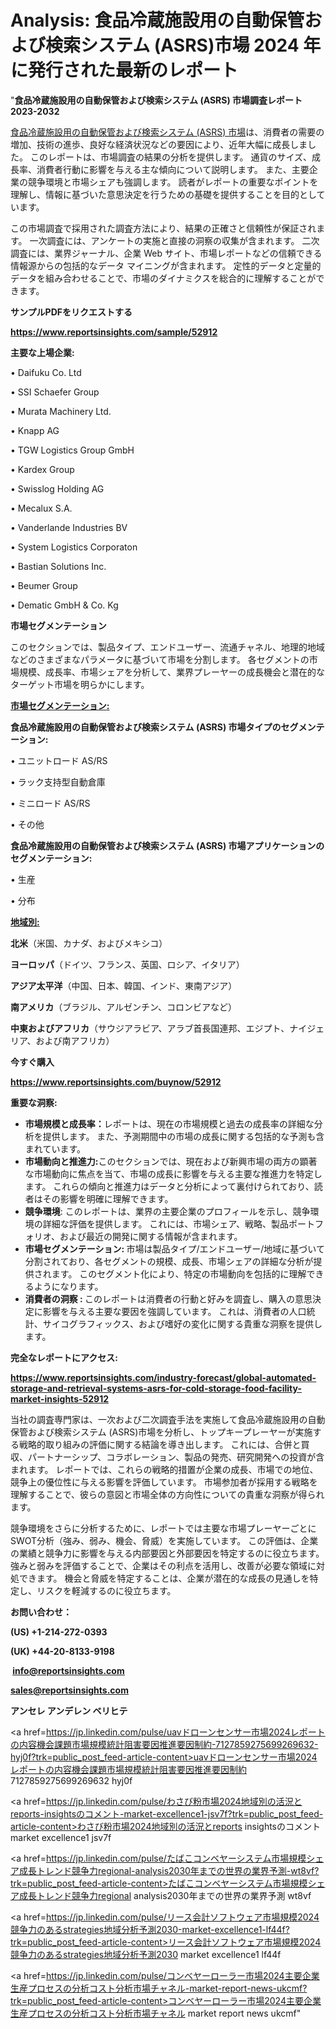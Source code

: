 # Analysis: 食品冷蔵施設用の自動保管および検索システム (ASRS)市場 2024 年に発行された最新のレポート

"<strong>食品冷蔵施設用の自動保管および検索システム (ASRS) 市場調査レポート 2023-2032</strong>

<a href=https://www.reportsinsights.com/sample/52912>食品冷蔵施設用の自動保管および検索システム (ASRS) 市場</a>は、消費者の需要の増加、技術の進歩、良好な経済状況などの要因により、近年大幅に成長しました。 このレポートは、市場調査の結果の分析を提供します。 通貨のサイズ、成長率、消費者行動に影響を与える主な傾向について説明します。 また、主要企業の競争環境と市場シェアも強調します。 読者がレポートの重要なポイントを理解し、情報に基づいた意思決定を行うための基礎を提供することを目的としています。

この市場調査で採用された調査方法により、結果の正確さと信頼性が保証されます。 一次調査には、アンケートの実施と直接の洞察の収集が含まれます。 二次調査には、業界ジャーナル、企業 Web サイト、市場レポートなどの信頼できる情報源からの包括的なデータ マイニングが含まれます。 定性的データと定量的データを組み合わせることで、市場のダイナミクスを総合的に理解することができます。

<strong><b>サンプルPDFをリクエストする</b></strong>

<a href=https://www.reportsinsights.com/sample/52912><strong><u>https://www.reportsinsights.com/sample/52912</u></strong></a>

<strong>主要な上場企業:</strong>

• Daifuku Co.  Ltd

• SSI Schaefer Group

• Murata Machinery  Ltd.

• Knapp AG

• TGW Logistics Group GmbH

• Kardex Group

• Swisslog Holding AG

• Mecalux S.A.

• Vanderlande Industries BV

• System Logistics Corporaton

• Bastian Solutions  Inc.

• Beumer Group

• Dematic GmbH & Co. Kg

<strong>市場セグメンテーション</strong>

このセクションでは、製品タイプ、エンドユーザー、流通チャネル、地理的地域などのさまざまなパラメータに基づいて市場を分割します。 各セグメントの市場規模、成長率、市場シェアを分析して、業界プレーヤーの成長機会と潜在的なターゲット市場を明らかにします。

<strong><u>市場セグメンテーション</u></strong><strong><u>:</u></strong>

<strong>食品冷蔵施設用の自動保管および検索システム (ASRS) 市場タイプのセグメンテーション:</strong>

• ユニットロード AS/RS

• ラック支持型自動倉庫

• ミニロード AS/RS

• その他

<strong>食品冷蔵施設用の自動保管および検索システム (ASRS) 市場アプリケーションのセグメンテーション:</strong>

• 生産

• 分布

<strong><u>地域別</u></strong><strong><u>:</u></strong>

<strong>北米</strong>（米国、カナダ、およびメキシコ）

<strong>ヨーロッパ</strong>（ドイツ、フランス、英国、ロシア、イタリア）

<strong>アジア太平洋</strong>（中国、日本、韓国、インド、東南アジア）

<strong>南アメリカ</strong>（ブラジル、アルゼンチン、コロンビアなど）

<strong>中東およびアフリカ</strong>（サウジアラビア、アラブ首長国連邦、エジプト、ナイジェリア、および南アフリカ）

<strong>今すぐ購入</strong>

<a href=https://www.reportsinsights.com/buynow/52912><strong><u>https://www.reportsinsights.com/buynow/52912</u></strong></a>

<strong>重要な洞察:</strong>
<ul>
  <li><strong>市場規模と成長率：</strong>レポートは、現在の市場規模と過去の成長率の詳細な分析を提供します。 また、予測期間中の市場の成長に関する包括的な予測も含まれています。</li>
  <li><strong>市場動向と推進力:</strong>このセクションでは、現在および新興市場の両方の顕著な市場動向に焦点を当て、市場の成長に影響を与える主要な推進力を特定します。 これらの傾向と推進力はデータと分析によって裏付けられており、読者はその影響を明確に理解できます。</li>
  <li><strong>競争環境</strong>: このレポートは、業界の主要企業のプロフィールを示し、競争環境の詳細な評価を提供します。 これには、市場シェア、戦略、製品ポートフォリオ、および最近の開発に関する情報が含まれます。</li>
  <li><strong>市場セグメンテーション: </strong>市場は製品タイプ/エンドユーザー/地域に基づいて分割されており、各セグメントの規模、成長、市場シェアの詳細な分析が提供されます。 このセグメント化により、特定の市場動向を包括的に理解できるようになります。</li>
  <li><strong>消費者の洞察 : </strong>このレポートは消費者の行動と好みを調査し、購入の意思決定に影響を与える主要な要因を強調しています。 これは、消費者の人口統計、サイコグラフィックス、および嗜好の変化に関する貴重な洞察を提供します。</li>
</ul>
<strong>完全なレポートにアクセス:</strong>

<a href=https://www.reportsinsights.com/industry-forecast/global-automated-storage-and-retrieval-systems-asrs-for-cold-storage-food-facility-market-insights-52912><strong><u><b>https://www.reportsinsights.com/industry-forecast/global-automated-storage-and-retrieval-systems-asrs-for-cold-storage-food-facility-market-insights-52912</b></u></strong></a>

当社の調査専門家は、一次および二次調査手法を実施して食品冷蔵施設用の自動保管および検索システム (ASRS)市場を分析し、トップキープレーヤーが実施する戦略的取り組みの評価に関する結論を導き出します。 これには、合併と買収、パートナーシップ、コラボレーション、製品の発売、研究開発への投資が含まれます。 レポートでは、これらの戦略的措置が企業の成長、市場での地位、競争上の優位性に与える影響を評価しています。 市場参加者が採用する戦略を理解することで、彼らの意図と市場全体の方向性についての貴重な洞察が得られます。

競争環境をさらに分析するために、レポートでは主要な市場プレーヤーごとにSWOT分析（強み、弱み、機会、脅威）を実施しています。 この評価は、企業の業績と競争力に影響を与える内部要因と外部要因を特定するのに役立ちます。 強みと弱みを評価することで、企業はその利点を活用し、改善が必要な領域に対処できます。 機会と脅威を特定することは、企業が潜在的な成長の見通しを特定し、リスクを軽減するのに役立ちます。

<strong>お問い合わせ：</strong>

<strong>(US) +1-214-272-0393</strong>

<strong>(UK) +44-20-8133-9198</strong>

<strong> </strong><a href=info@reportsinsights.com><strong><u>info@reportsinsights.com</u></strong></a>

<a href=sales@reportsinsights.com><strong><u>sales@reportsinsights.com</u></strong></a>

<strong>アンセレ アンデレン ベリヒテ</strong>

<a href=https://jp.linkedin.com/pulse/uavドローンセンサー市場2024レポートの内容機会課題市場規模統計阻害要因推進要因制約-7127859275699269632-hyj0f?trk=public_post_feed-article-content>uavドローンセンサー市場2024レポートの内容機会課題市場規模統計阻害要因推進要因制約 7127859275699269632 hyj0f</a>

<a href=https://jp.linkedin.com/pulse/わさび粉市場2024地域別の活況とreports-insightsのコメント-market-excellence1-jsv7f?trk=public_post_feed-article-content>わさび粉市場2024地域別の活況とreports insightsのコメント market excellence1 jsv7f</a>

<a href=https://jp.linkedin.com/pulse/たばこコンベヤーシステム市場規模シェア成長トレンド競争力regional-analysis2030年までの世界の業界予測-wt8vf?trk=public_post_feed-article-content>たばこコンベヤーシステム市場規模シェア成長トレンド競争力regional analysis2030年までの世界の業界予測 wt8vf</a>

<a href=https://jp.linkedin.com/pulse/リース会計ソフトウェア市場規模2024競争力のあるstrategies地域分析予測2030-market-excellence1-lf44f?trk=public_post_feed-article-content>リース会計ソフトウェア市場規模2024競争力のあるstrategies地域分析予測2030 market excellence1 lf44f</a>

<a href=https://jp.linkedin.com/pulse/コンベヤーローラー市場2024主要企業生産プロセスの分析コスト分析市場チャネル-market-report-news-ukcmf?trk=public_post_feed-article-content>コンベヤーローラー市場2024主要企業生産プロセスの分析コスト分析市場チャネル market report news ukcmf</a>"
